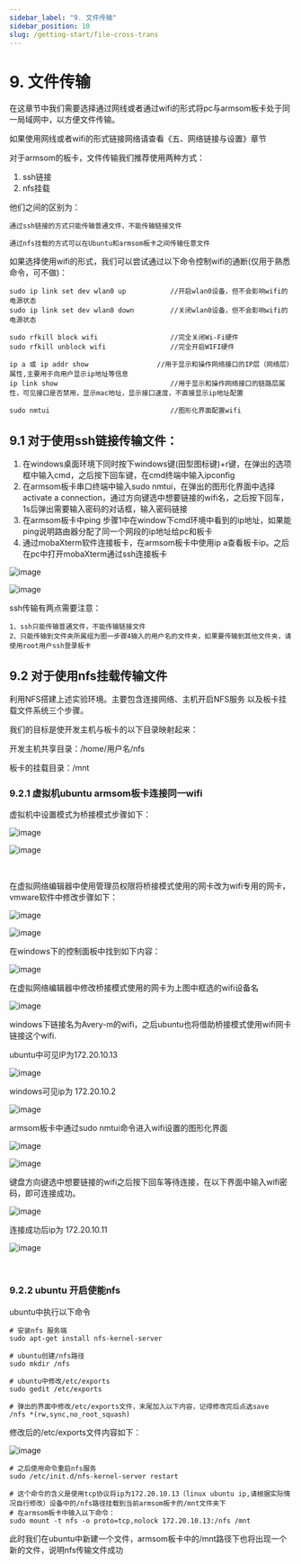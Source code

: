 ```yaml
---
sidebar_label: "9. 文件传输"
sidebar_position: 10
slug: /getting-start/file-cross-trans
---
```


# 9. 文件传输

在这章节中我们需要选择通过网线或者通过wifi的形式将pc与armsom板卡处于同一局域网中，以方便文件传输。

如果使用网线或者wifi的形式链接网络请查看《五、网络链接与设置》章节

对于armsom的板卡，文件传输我们推荐使用两种方式：

1. ssh链接
2. nfs挂载

他们之间的区别为：

    通过ssh链接的方式只能传输普通文件，不能传输链接文件

    通过nfs挂载的方式可以在Ubuntu和armsom板卡之间传输任意文件

如果选择使用wifi的形式，我们可以尝试通过以下命令控制wifi的通断(仅用于熟悉命令，可不做)：

```
sudo ip link set dev wlan0 up			//开启wlan0设备，但不会影响wifi的电源状态
sudo ip link set dev wlan0 down			//关闭wlan0设备，但不会影响wifi的电源状态

sudo rfkill block wifi					//完全关闭Wi-Fi硬件
sudo rfkill unblock wifi				//完全开启WIFI硬件

ip a 或 ip addr show					//用于显示和操作网络接口的IP层（网络层）属性,主要用于向用户显示ip地址等信息
ip link show							//用于显示和操作网络接口的链路层属性，可见接口是否禁用，显示mac地址，显示接口速度，不直接显示ip地址配置

sudo nmtui								//图形化界面配置wifi
```

## 9.1  对于使用ssh链接传输文件：

1. 在windows桌面环境下同时按下windows键(田型图标键)+r键，在弹出的选项框中输入cmd，之后按下回车键，在cmd终端中输入ipconfig
2. 在armsom板卡串口终端中输入sudo nmtui，在弹出的图形化界面中选择activate a connection，通过方向键选中想要链接的wifi名，之后按下回车，1s后弹出需要输入密码的对话框，输入密码链接
3. 在armsom板卡中ping 步骤1中在window下cmd环境中看到的ip地址，如果能ping说明路由器分配了同一个网段的ip地址给pc和板卡
4. 通过mobaXterm软件连接板卡，在armsom板卡中使用ip a查看板卡ip。之后在pc中打开mobaXterm通过ssh连接板卡

​![image](/img/getting-started/image-20241208033948-hy1y4nq.png)​

![image](/img/getting-started/image-20241208034451-3lascdy.png)​

ssh传输有两点需要注意：
```
1、ssh只能传输普通文件，不能传输链接文件
2、只能传输到文件夹所属组为图一步骤4输入的用户名的文件夹，如果要传输到其他文件夹，请使用root用户ssh登录板卡
```

## 9.2 对于使用nfs挂载传输文件

利用NFS搭建上述实验环境。主要包含连接网络、主机开启NFS服务 以及板卡挂载文件系统三个步骤。

我们的目标是使开发主机与板卡的以下目录映射起来：

开发主机共享目录：/home/用户名/nfs

板卡的挂载目录：/mnt

### 9.2.1  虚拟机ubuntu armsom板卡连接同一wifi

虚拟机中设置模式为桥接模式步骤如下：

​![image](/img/getting-started/image-20241211073922-vyeke0e.png)​

​![image](/img/getting-started/image-20241211073942-fa3qg0d.png)​

‍

在虚拟网络编辑器中使用管理员权限将桥接模式使用的网卡改为wifi专用的网卡，vmware软件中修改步骤如下：

​![image](/img/getting-started/image-20241211074007-saq8and.png)​

​![image](/img/getting-started/image-20241211074022-u1wecyy.png)​

在windows下的控制面板中找到如下内容：

​![image](/img/getting-started/image-20241211074630-g6w285r.png)​

在虚拟网络编辑器中修改桥接模式使用的网卡为上图中框选的wifi设备名

​![image](/img/getting-started/image-20241211074043-dqmn66b.png)​

windows下链接名为Avery-m的wifi，之后ubuntu也将借助桥接模式使用wifi网卡链接这个wifi.

ubuntu中可见IP为172.20.10.13

​![image](/img/getting-started/image-20241211074907-wg8s4dt.png)​

windows可见ip为 172.20.10.2

​![image](/img/getting-started/image-20241211074932-b10xw9y.png)​

armsom板卡中通过sudo nmtui命令进入wifi设置的图形化界面

​![image](/img/getting-started/image-20241211075233-rpg2fo1.png)​

​![image](/img/getting-started/image-20241211075255-mrupjg9.png)​

键盘方向键选中想要链接的wifi之后按下回车等待连接，在以下界面中输入wifi密码，即可连接成功。

​![image](/img/getting-started/image-20241211075509-kwxryu3.png)​

连接成功后ip为 172.20.10.11

​![image](/img/getting-started/image-20241211075615-mye6tqc.png)​

‍

### 9.2.2 ubuntu 开启使能nfs

<span data-type="text">ubuntu中执行以下命令</span>

```
# 安装nfs 服务端
sudo apt-get install nfs-kernel-server

# ubuntu创建/nfs路径
sudo mkdir /nfs

# ubuntu中修改/etc/exports
sudo gedit /etc/exports

# 弹出的界面中修改/etc/exports文件，末尾加入以下内容，记得修改完后点选save
/nfs *(rw,sync,no_root_squash)
```

修改后的/etc/exports文件内容如下：

​![image](/img/getting-started/image-20241211081846-6w1axhm.png)​

```
# 之后使用命令重启nfs服务
sudo /etc/init.d/nfs-kernel-server restart

# 这个命令的含义是使用tcp协议将ip为172.20.10.13（linux ubuntu ip,请根据实际情况自行修改）设备中的/nfs路径挂载到当前armsom板卡的/mnt文件夹下
# 在armsom板卡中输入以下命令：
sudo mount -t nfs -o proto=tcp,nolock 172.20.10.13:/nfs /mnt
```

此时我们在ubuntu中新建一个文件，armsom板卡中的/mnt路径下也将出现一个新的文件，说明nfs传输文件成功
